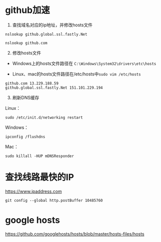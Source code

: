 # github加速

1. 查找域名对应的ip地址，并修改hosts文件
```
nslookup github.global.ssl.fastly.Net

nslookup github.com
```
2. 修改hosts文件

* Windows上的hosts文件路径在 ```C:\Windows\System32\drivers\etc\hosts```

* Linux、mac的hosts文件路径在/etc/hosts中```sudo vim /etc/hosts```

```
github.com 13.229.188.59
github.global.ssl.fastly.Net 151.101.229.194
```
3. 刷新DNS缓存

Linux：
```
sudo /etc/init.d/networking restart
```

Windows：
```
ipconfig /flushdns
```
Mac：
```
sudo killall -HUP mDNSResponder
```

# 查找线路最快的IP
https://www.ipaddress.com

```
git config --global http.postBuffer 10485760
```

# google hosts
https://github.com/googlehosts/hosts/blob/master/hosts-files/hosts